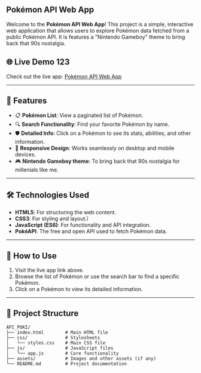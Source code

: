 ## Pokémon API Web App 
 
Welcome to the **Pokémon API Web App**! This project is a simple, interactive web application that allows users to explore Pokémon data fetched from a public Pokémon API. It is features a "Nintendo Gameboy" theme to bring back that 90s nostalgia.

## 🌐 Live Demo 123

Check out the live app: [Pokémon API Web App](https://joseomolon.github.io/API_POKI/)


---
## 🚀 Features 

- 📋 **Pokémon List**: View a paginated list of Pokémon.
- 🔍 **Search Functionality**: Find your favorite Pokémon by name.
- 🛡️ **Detailed Info**: Click on a Pokémon to see its stats, abilities, and other information.
- 🎨 **Responsive Design**: Works seamlessly on desktop and mobile devices.
- 🎮 **Nintendo Gameboy theme**: To bring back that 90s nostalgia for millenials like me.

---
## 🛠️ Technologies Used
- **HTML5**: For structuring the web content.
- **CSS3**: For styling and layout.ī
- **JavaScript (ES6)**: For functionality and API integration.
- **PokéAPI**: The free and open API used to fetch Pokémon data.

---
## 📖 How to Use
1. Visit the live app link above.
2. Browse the list of Pokémon or use the search bar to find a specific Pokémon.
3. Click on a Pokémon to view its detailed information.

---
## 📂 Project Structure
```plaintext
API_POKI/
├── index.html        # Main HTML file
├── css/              # Stylesheets
│   └── styles.css    # Main CSS file
├── js/               # JavaScript files
│   └── app.js        # Core functionality
├── assets/           # Images and other assets (if any)
└── README.md         # Project documentation
